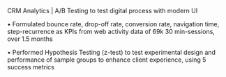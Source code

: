 CRM Analytics | A/B Testing to test digital process with modern UI

• Formulated bounce rate, drop-off rate, conversion rate, navigation time, step-recurrence as KPIs from web activity data of 69k 30 min-sessions, over 1.5 months

• Performed Hypothesis Testing (z-test) to test experimental design and performance of sample groups to enhance client experience, using 5 success metrics
